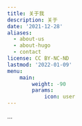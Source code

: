 ```yaml
---
title: 关于我
description: 关于
date: '2021-12-28'
aliases:
  - about-us
  - about-hugo
  - contact
license: CC BY-NC-ND
lastmod: '2022-01-09'
menu:
    main: 
        weight: -90
        params:
            icon: user
---
```




...
